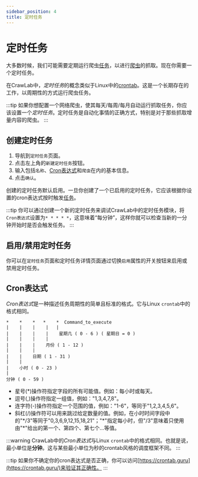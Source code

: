 ```yaml
---
sidebar_position: 4
title: 定时任务
---
```


# 定时任务

大多数时候，我们可能需要定期运行爬虫[任务](../task/index.md)，以进行[爬虫](../spider/index.md)的抓取。现在你需要一个定时任务。

在CrawLab中，*定时任务*的概念类似于Linux中的[crontab](https://www.tutorialspoint.com/unix_commands/crontab.htm)。这是一个长期存在的工作，以周期性的方式运行爬虫任务。

:::tip
如果你想配置一个网络爬虫，使其每天/每周/每月自动运行抓取任务，你应该设置一个*定时任务*。定时任务是自动化事情的正确方式，特别是对于那些抓取增量内容的爬虫。
:::

## 创建定时任务

1. 导航到`定时任务`页面。
2. 点击左上角的`新建定时任务`按钮。
3. 输入包括`名称`、[Cron表达式](https://www.tutorialspoint.com/unix_commands/crontab.htm)和`爬虫`在内的基本信息。
4. 点击`确认`。

创建的定时任务默认启用。一旦你创建了一个已启用的定时任务，它应该根据你设置的cron表达式按时触发[任务](../task/index.md)。

:::tip
你可以通过创建一个新的定时任务来调试CrawLab中的定时任务模块，将`Cron表达式`设置为`* * * * *`，这意味着“每分钟”，这样你就可以检查当新的一分钟开始时是否会触发任务。
:::

## 启用/禁用定时任务

你可以在`定时任务`页面和定时任务详情页面通过切换`启用`属性的开关按钮来启用或禁用定时任务。

## Cron表达式

*Cron表达式*是一种描述任务周期性的简单且标准的格式。它与Linux `crontab`中的格式相同。

```
*    *    *   *    *  Command_to_execute
|    |    |    |   |       
|    |    |    |    星期几 ( 0 - 6 ) ( 星期日 = 0 )
|    |    |    |
|    |    |    月份 ( 1 - 12 )
|    |    |
|    |    日期 ( 1 - 31 )
|    |
|    小时 ( 0 - 23 )
|
分钟 ( 0 - 59 )
```

- 星号(*)操作符指定字段的所有可能值。例如：每小时或每天。
- 逗号(,)操作符指定一组值，例如："1,3,4,7,8"。
- 连字符(-)操作符指定一个范围的值，例如："1-6"，等同于"1,2,3,4,5,6"。
- 斜杠(/)操作符可以用来跳过给定数量的值。例如，在小时时间字段中的"\*/3"等同于"0,3,6,9,12,15,18,21"；"\*"指定每小时，但"/3"意味着只使用由"*"给出的第一个、第四个、第七个...等值。

:::warning
CrawLab中的*Cron表达式*与Linux `crontab`中的格式相同。也就是说，最小单位是**分钟**。这与某些最小单位为秒的crontab风格的调度框架不同。
:::

:::tip
如果你不确定你的cron表达式是否正确，你可以访问[https://crontab.guru](https://crontab.guru/)来验证其正确性。
:::